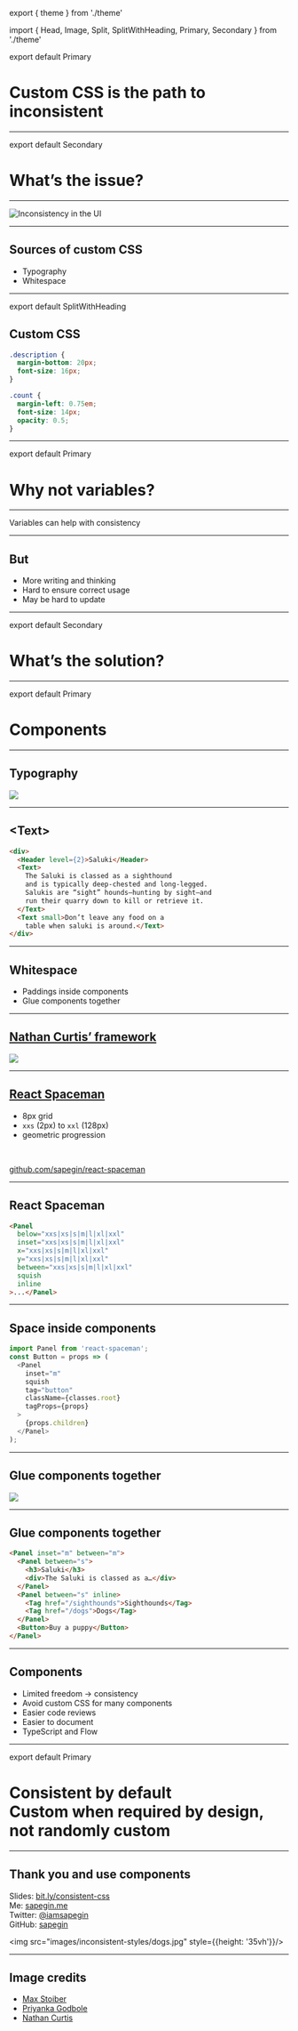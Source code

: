 export { theme } from './theme'

import { Head, Image, Split, SplitWithHeading, Primary, Secondary } from './theme'

<Head>
  <title>Custom CSS is the path to inconsistent UI by Artem Sapegin</title>
</Head>

export default Primary

# Custom CSS is the path to inconsistent

---
export default Secondary

# What’s the issue?

---

<Image src="./public/images/inconsistent-styles/doors.jpg" alt="Inconsistency in the UI" />

---

## Sources of custom CSS

- Typography
- Whitespace

---
export default SplitWithHeading

## Custom CSS

```css
.description {
  margin-bottom: 20px;
  font-size: 16px;
}
```

```css
.count {
  margin-left: 0.75em;
  font-size: 14px;
  opacity: 0.5;
}
```

---
export default Primary

# Why not variables?

---

Variables can help with consistency

---

## But

- More writing and thinking
- Hard to ensure correct usage
- May be hard to update

---
export default Secondary

# What’s the solution?

---
export default Primary

# Components

---

## Typography

![](images/inconsistent-styles/text.png)

---

## &lt;Text>

```html
<div>
  <Header level={2}>Saluki</Header>
  <Text>
    The Saluki is classed as a sighthound
    and is typically deep-chested and long-legged.
    Salukis are “sight” hounds—hunting by sight—and
    run their quarry down to kill or retrieve it.
  </Text>
  <Text small>Don’t leave any food on a
    table when saluki is around.</Text>
</div>
```

---

## Whitespace

- Paddings inside components
- Glue components together

---

## [Nathan Curtis’ framework](https://medium.com/eightshapes-llc/space-in-design-systems-188bcbae0d62)

![](images/inconsistent-styles/whitespace.png)

---

## [React Spaceman](https://github.com/sapegin/react-spaceman)

- 8px grid
- `xxs` (2px) to `xxl` (128px)
- geometric progression

&nbsp;

[github.com/sapegin/react-spaceman](https://github.com/sapegin/react-spaceman)

---

## React Spaceman

```html
<Panel
  below="xxs|xs|s|m|l|xl|xxl"
  inset="xxs|xs|s|m|l|xl|xxl"
  x="xxs|xs|s|m|l|xl|xxl"
  y="xxs|xs|s|m|l|xl|xxl"
  between="xxs|xs|s|m|l|xl|xxl"
  squish
  inline
>...</Panel>
```

---

## Space inside components

```js
import Panel from 'react-spaceman';
const Button = props => (
  <Panel
    inset="m"
    squish
    tag="button"
    className={classes.root}
    tagProps={props}
  >
    {props.children}
  </Panel>
);
```

---

## Glue components together

![](images/inconsistent-styles/glue.png)

---

## Glue components together

```html
<Panel inset="m" between="m">
  <Panel between="s">
    <h3>Saluki</h3>
    <div>The Saluki is classed as a…</div>
  </Panel>
  <Panel between="s" inline>
    <Tag href="/sighthounds">Sighthounds</Tag>
    <Tag href="/dogs">Dogs</Tag>
  </Panel>
  <Button>Buy a puppy</Button>
</Panel>
```

---

## Components

- Limited freedom → consistency
- Avoid custom CSS for many components
- Easier code reviews
- Easier to document
- TypeScript and Flow

---
export default Primary

# Consistent by default<br/>Custom when required by&nbsp;design, not&nbsp;randomly custom

---

## Thank you and use components

Slides: [bit.ly/consistent-css](https://sapegin.github.io/slides/inconsistent-styles)<br/> Me: [sapegin.me](http://sapegin.me/)<br/> Twitter: [@iamsapegin](https://twitter.com/iamsapegin)<br/> GitHub: [sapegin](https://github.com/sapegin)

<img src="images/inconsistent-styles/dogs.jpg" style={{height: '35vh'}}/>

---

## Image credits

- [Max Stoiber](https://mxstbr.com/)
- [Priyanka Godbole](https://blog.prototypr.io/10-practical-steps-to-create-a-predictable-accessible-and-harmonious-typography-system-a-case-6c85d901bedd)
- [Nathan Curtis](https://medium.com/eightshapes-llc/space-in-design-systems-188bcbae0d62)
